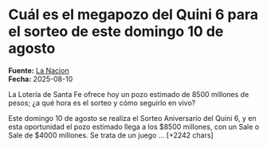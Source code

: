 # Cuál es el megapozo del Quini 6 para el sorteo de este domingo 10 de agosto

**Fuente:** [La Nacion](https://www.lanacion.com.ar/loterias/cual-es-el-megapozo-del-quini-6-para-el-sorteo-de-este-domingo-10-de-agosto-nid10082025/)  
**Fecha:** 2025-08-10

La Lotería de Santa Fe ofrece hoy un pozo estimado de 8500 millones de pesos; ¿a qué hora es el sorteo y cómo seguirlo en vivo?

Este domingo 10 de agosto se realiza el Sorteo Aniversario del Quini 6, y en esta oportunidad el pozo estimado llega a los $8500 millones, con un Sale o Sale de $4000 millones.
Se trata de un juego … [+2242 chars]
